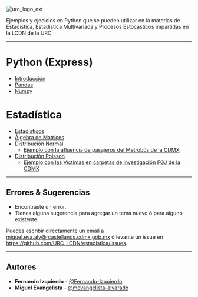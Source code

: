![urc_logo_ext](https://github.com/URC-LCDN/calculo_con_python/assets/28746720/776b5280-352f-42af-b356-16b02c5e21fc)

Ejemplos y ejecicios en Python que se pueden utilizar en la materias de Estadística, Estadística Multivariada y Procesos Estocásticos impartidas en la LCDN de la URC
___

# Python (Express)
 * [Introducción](https://github.com/URC-LCDN/estadistica/blob/main/Introd_a_Python_Express.ipynb)
 * [Pandas](https://github.com/URC-LCDN/estadistica/blob/main/Intro_Pandas_con_datos_del_sistema_Ajolote.ipynb)
 * [Numpy](https://github.com/URC-LCDN/estadistica/blob/main/Intro_Numpy.ipynb)

# Estadística
 * [Estadísticos](https://github.com/URC-LCDN/estadistica/blob/main/Estad%C3%ADsticos.ipynb)
 * [Álgebra de Matrices](https://github.com/URC-LCDN/estadistica/blob/main/CalculadoraAlgebraMatrices.ipynb)
 * [Distribución Normal](https://github.com/URC-LCDN/estadistica/blob/main/Distribuci%C3%B3n_Normal.ipynb)
   * [Ejemplo con la afluencia de pasajeros del Metrobús de la CDMX](https://github.com/URC-LCDN/estadistica/blob/main/EjemploDeDistNormal_AfluenciaMetrobus.ipynb) 
 * [Distribución Poisson](https://github.com/URC-LCDN/estadistica/blob/main/Distribuci%C3%B3n_Poisson.ipynb)
   * [Ejemplo con las Víctimas en carpetas de investigación FGJ de la CDMX](https://github.com/URC-LCDN/estadistica/blob/main/EjemploDeDistNormal_AfluenciaMetrobus.ipynb)
___

## Errores & Sugerencias
 * Encontraste un error.
 * Tienes alguna sugerencia para agregar un tema nuevo ó para alguno existente.

Puedes escribir directamente un email a [miguel.eva.alv@rcastellanos.cdmx.gob.mx](mailto:miguel.eva.alv@rcastellanos.cdmx.gob.mx) ó levante un issue en https://github.com/URC-LCDN/estadistica/issues.
___

## Autores

 * **Fernando Izquierdo** - [@Fernando-Izquierdo](https://github.com/Fernando-Izquierdo)
 * **Miguel Evangelista** - [@mevangelista-alvarado](https://github.com/mevangelista-alvarado)
